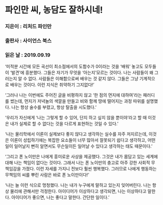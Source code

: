 # 파인만 씨, 농담도 잘하시네!
### 지은이 : 리처드 파인만
### 출판사 : 사이언스 북스
### 읽은 날 : 2019.09.19

‘미적분 시간에 모든 곡선이 최소점에서의 도함수가 0이라는 것을 ‘배워’ 놓고도 모두들 이 ‘발견’에 흥분했다. 그들은 자기가 무엇을 ‘아는지’모르는 것이다.
나는 사람들이 왜 그러는지 알 수 없다. 사람들은 이해함으로써 배우는 것 같지 않다. 그들은 그냥 기계적으로 배우는 것이다. 이런 지식은 취약하기 그지없다!’

‘그러나 나는 이번에도 주어진 글을 비평하지 않고 ‘한 점의 먼지에 대하여’라는 패러디를 썼는데, 먼지가 저녁놀의 색깔을 만들고 비와 함께 땅에 떨어지는 과정 따위를 설명했다. 나는 항상 술수를 부렸고, 항상 탈출을 시도했다.’

‘우리가 자신에게 ‘나는 그렇게 할 수 있어, 단지 하고 싶지 않을 뿐이야’라고 할 때 이것은 내가 실제로 할 수 없다는 것을 다르게 표현하는 것일 수 있다.’

‘나는 물리학에서 이론이 실제보다 좋지 않다고 생각하는 실수를 자주 저지르는데, 이것은 이론이 성립하기에는 복잡한 요소들이 너무 많아서 잘못되기 쉽다고 생각하고, 어떤 일이 일어날지 뻔히 알면서도 무슨일이든 일어날 수 있다고 생각하는 태도 때문이다.’

‘그리고 폰 노이만은 나에게 흥미로운 사상을 제공했다. 그것은 내가 몸담고 있는 세계에 대해 나는 책임이 없다는 것이다. 그래서 나는 폰 노이만의 충고로 아주 강한 사회적 무책임감을 가졌다. 이런 자세를 가지니 전보다 훨씬 행복했다. 그러므로 나에게 행동하는 무책임의 씨를 뿌린 사람은 바로 폰 노이만이다!’

‘나는 늘 이런 식으로 멍청했다. 나는 내가 누구에게 말하고 있는지 잊어버린다. 나는 항상 물리에 관해서만 걱정한다. 아이디어가 이상하다고 생각되면, 나는 이상하다고 말한다. 아이디어가 좋으면, 나는 좋다고 말한다. 간단한 일이다.’
